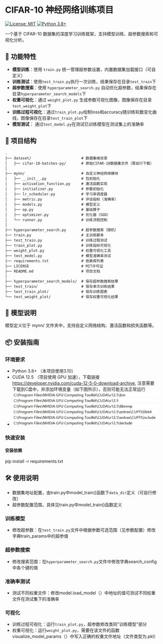 # CIFAR-10 神经网络训练项目

[![License: MIT](https://img.shields.io/badge/License-MIT-yellow.svg)](https://opensource.org/licenses/MIT)
[![Python 3.8+](https://img.shields.io/badge/Python-3.8%2B-blue.svg)](https://www.python.org/)

一个基于 CIFAR-10 数据集的深度学习训练框架，支持模型训练、超参数搜索和可视化分析。

## 🚀 功能特性
- ​**模型训练**：使用 `train.py` 统一管理超参数设置，内置数据集加载接口（可自定义）
- ​**训练测试**：使用`test_train.py`执行一次训练，结果保存在目录`test_train`下
- ​**超参数搜索**：使用 `hyperparameter_search.py` 自动优化超参数，结果保存在目录`hyperparameter_search_models`下
- ​**权重可视化**：通过 `weight_plot.py` 生成参数可视化图像，图像保存在目录`test_weight_plot`下
- **训练过程可视化**：通过`train_plot.py`绘制loss和accuracy随训练轮数变化曲线，图像保存在目录`test_train_plot`下
- ​**模型测试**： 通过`test_model.py`在测试已训练模型在测试集上的准确率

## 📂 项目结构
```
.
├── dataset/                       # 数据集根目录
│   ├── cifar-10-batches-py/       # 原始CIFAR-10数据集文件（需自行下载）
│
├── mynn/                          # 自定义神经网络模块
│   ├── __init__.py                # 包初始化
│   ├── activation_function.py     # 激活函数实现
│   ├── initializer.py             # 参数初始化
│   ├── lr_scheduler.py            # 学习率调度器
│   ├── metric.py                  # 评估指标（准确率）
│   ├── models.py                  # 模型定义
│   ├── op.py                      # 基础算子
│   ├── optimizer.py               # 优化器（SGD）
│   └── runner.py                  # 训练流程控制
│
├── hyperparameter_search.py       # 超参数搜索（随机）
├── train.py                       # 主训练脚本
├── test_train.py                  # 训练过程测试
├── train_plot.py                  # 训练指标可视化
├── weight_plot.py                 # 权重可视化工具
├── test_model.py                  # 模型准确率测试
├── requirements.txt               # 依赖库列表
├── LICENSE                        # MIT许可证
├── README.md                      # 项目文档
│
├── hyperparameter_search_models/  # 保存超参数搜索结果
├── test_train/                    # 保存单次训练结果
├── test_train_plot/               # 保存训练图表
└── test_weight_plot/              # 保存权重可视化结果
```
## 🧠 模型说明
模型定义位于 mynn/ 文件夹中，支持自定义网络结构、激活函数和损失函数等。

## 📦 安装指南
### 环境要求
- Python 3.8+ （本项目使用3.10）
- CUDA 12.5 （项目使用 GPU 加速），下载链接 <https://developer.nvidia.com/cuda-12-5-0-download-archive>, 注意需要下载到C盘中，并添加环境变量（如下图所示），否则可能无法正常运行
-  ![环境变量设置](ev_settings.png)
  
### 快速安装
#### 安装依赖
pip install -r requirements.txt

## 🛠 使用说明
- 数据集地址配置，由train.py中model_train()函数下`data_dir`定义（可自行修改）
- 超参数配置范围，具体见train.py中model_train()函数定义
### 训练模型
- 修改超参数：在`test_train.py`文件中根据参数可选范围（见参数配置）修改字典train_params中的超参值
### 超参数搜索
- 修改搜索范围：在`hyperparameter_search.py`文件中修改字典search_config中各个键的值
### 准确率测试
- 测试不同权重文件：修改model.load_model（）中地址的值可测试不同权重文件在测试集下的准确率
### 可视化
- 训练过程可视化：运行`train_plot.py`，超参数修改类同"训练模型"部分
- 权重可视化：运行`weight_plot.py`，需要在该文件的函数visualize_model_params（）中写入正确的权重文件地址（文件类型为.pkl）



